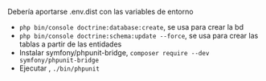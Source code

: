 Debería aportarse .env.dist con las variables de entorno
* `php bin/console doctrine:database:create`, se usa para crear la bd
* `php bin/console doctrine:schema:update --force`, se usa para crear las tablas a partir de las entidades
* Instalar symfony/phpunit-bridge, `composer require --dev symfony/phpunit-bridge`
* Ejecutar , `./bin/phpunit`